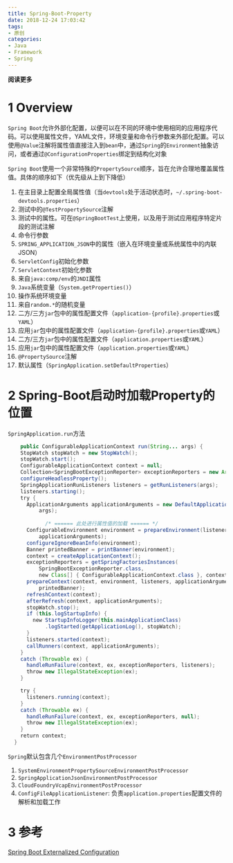 ```yaml
---
title: Spring-Boot-Property
date: 2018-12-24 17:03:42
tags: 
- 原创
categories: 
- Java
- Framework
- Spring
---
```


__阅读更多__

<!--more-->

# 1 Overview

`Spring Boot`允许外部化配置，以便可以在不同的环境中使用相同的应用程序代码。可以使用属性文件，YAML文件，环境变量和命令行参数来外部化配置。可以使用`@Value`注解将属性值直接注入到`bean`中，通过`Spring`的`Environment`抽象访问，或者通过`@ConfigurationProperties`绑定到结构化对象

`Spring Boot`使用一个非常特殊的`PropertySource`顺序，旨在允许合理地覆盖属性值。具体的顺序如下（优先级从上到下降低）

1. 在主目录上配置全局属性值（当`devtools`处于活动状态时，`~/.spring-boot-devtools.properties`）
1. 测试中的`@TestPropertySource`注解
1. 测试中的属性。可在`@SpringBootTest`上使用，以及用于测试应用程序特定片段的测试注解
1. 命令行参数
1. `SPRING_APPLICATION_JSON`中的属性（嵌入在环境变量或系统属性中的内联JSON）
1. `ServletConfig`初始化参数
1. `ServletContext`初始化参数
1. 来自`java:comp/env`的`JNDI`属性
1. `Java`系统变量（`System.getProperties()`）
1. 操作系统环境变量
1. 来自`random.*`的随机变量
1. 二方/三方`jar`包中的属性配置文件（`application-{profile}.properties`或`YAML`）
1. 应用`jar`包中的属性配置文件（`application-{profile}.properties`或`YAML`）
1. 二方/三方`jar`包中的属性配置文件（`application.properties`或`YAML`）
1. 应用`jar`包中的属性配置文件（`application.properties`或`YAML`）
1. `@PropertySource`注解
1. 默认属性（`SpringApplication.setDefaultProperties`）

# 2 Spring-Boot启动时加载Property的位置

`SpringApplication.run`方法

```Java
    public ConfigurableApplicationContext run(String... args) {
    StopWatch stopWatch = new StopWatch();
    stopWatch.start();
    ConfigurableApplicationContext context = null;
    Collection<SpringBootExceptionReporter> exceptionReporters = new ArrayList<>();
    configureHeadlessProperty();
    SpringApplicationRunListeners listeners = getRunListeners(args);
    listeners.starting();
    try {
      ApplicationArguments applicationArguments = new DefaultApplicationArguments(
          args);
            
            /* ====== 此处进行属性值的加载 ====== */
      ConfigurableEnvironment environment = prepareEnvironment(listeners,
          applicationArguments);
      configureIgnoreBeanInfo(environment);
      Banner printedBanner = printBanner(environment);
      context = createApplicationContext();
      exceptionReporters = getSpringFactoriesInstances(
          SpringBootExceptionReporter.class,
          new Class[] { ConfigurableApplicationContext.class }, context);
      prepareContext(context, environment, listeners, applicationArguments,
          printedBanner);
      refreshContext(context);
      afterRefresh(context, applicationArguments);
      stopWatch.stop();
      if (this.logStartupInfo) {
        new StartupInfoLogger(this.mainApplicationClass)
            .logStarted(getApplicationLog(), stopWatch);
      }
      listeners.started(context);
      callRunners(context, applicationArguments);
    }
    catch (Throwable ex) {
      handleRunFailure(context, ex, exceptionReporters, listeners);
      throw new IllegalStateException(ex);
    }

    try {
      listeners.running(context);
    }
    catch (Throwable ex) {
      handleRunFailure(context, ex, exceptionReporters, null);
      throw new IllegalStateException(ex);
    }
    return context;
  }
```

`Spring`默认包含几个`EnvironmentPostProcessor`

1. `SystemEnvironmentPropertySourceEnvironmentPostProcessor`
1. `SpringApplicationJsonEnvironmentPostProcessor`
1. `CloudFoundryVcapEnvironmentPostProcessor`
1. `ConfigFileApplicationListener`: 负责`application.properties`配置文件的解析和加载工作

# 3 参考

[Spring Boot Externalized Configuration](https://docs.spring.io/spring-boot/docs/2.1.1.RELEASE/reference/htmlsingle/#boot-features-external-config)

